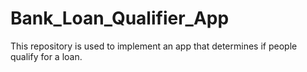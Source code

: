 # Bank_Loan_Qualifier_App
This repository is used to implement an app that determines if people qualify for a loan.
